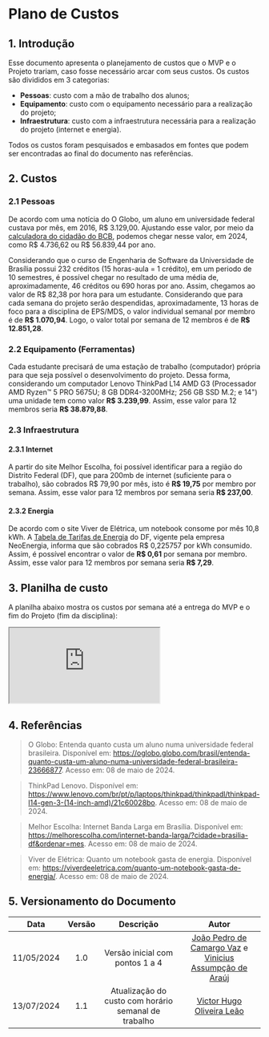 # Plano de Custos

## 1. Introdução

Esse documento apresenta o planejamento de custos que o MVP e o Projeto trariam, caso fosse necessário arcar com seus custos. Os custos são divididos em 3 categorias:

- **Pessoas**: custo com a mão de trabalho dos alunos;
- **Equipamento**: custo com o equipamento necessário para a realização do projeto;
- **Infraestrutura**: custo com a infraestrutura necessária para a realização do projeto (internet e energia).

Todos os custos foram pesquisados e embasados em fontes que podem ser encontradas ao final do documento nas referências.

## 2. Custos

### 2.1 Pessoas

De acordo com uma notícia do O Globo, um aluno em universidade federal custava por mês, em 2016, R$ 3.129,00. Ajustando esse valor, por meio da [calculadora do cidadão do BCB](https://www3.bcb.gov.br/CALCIDADAO/publico/corrigirPorIndice.do?method=corrigirPorIndice), podemos chegar nesse valor, em 2024, como R$ 4.736,62 ou R$ 56.839,44 por ano.

Considerando que o curso de Engenharia de Software da Universidade de Brasília possui 232 créditos (15 horas-aula = 1 crédito), em um periodo de 10 semestres, é possível chegar no resultado de uma média de, aproximadamente, 46 créditos ou 690 horas por ano. Assim, chegamos ao valor de R$ 82,38 por hora para um estudante. Considerando que para cada semana do projeto serão despendidas, aproximadamente, 13 horas de foco para a disciplina de EPS/MDS, o valor individual semanal por membro é de **R$ 1.070,94**. Logo, o valor total por semana de 12 membros é de **R$ 12.851,28**.

### 2.2 Equipamento (Ferramentas)

Cada estudante precisará de uma estação de trabalho (computador) própria para que seja possível o desenvolvimento do projeto. Dessa forma, considerando um computador Lenovo ThinkPad L14 AMD G3 (Processador AMD Ryzen™ 5 PRO 5675U; 8 GB DDR4-3200MHz; 256 GB SSD M.2; e 14") uma unidade tem como valor **R$ 3.239,99**. Assim, esse valor para 12 membros seria **R$ 38.879,88**.

### 2.3 Infraestrutura

#### 2.3.1 Internet

A partir do site Melhor Escolha, foi possível identificar para a região do Distrito Federal (DF), que para 200mb de internet (suficiente para o trabalho), são cobrados R$ 79,90 por mês, isto é **R$ 19,75** por membro por semana. Assim, esse valor para 12 membros por semana seria **R$ 237,00**.

#### 2.3.2 Energia

De acordo com o site Viver de Elétrica, um notebook consome por mês 10,8 kWh. A [Tabela de Tarifas de Energia](file:///C:/Users/mixer/Downloads/02_NEOENERGIA%20BRAS%C3%8DLIA_TARIFAS%20DE%20ENERGIA%20EL%C3%89TRICA%20GRUPO%20B_OUTUBRO_2023_REH_N%C2%BA%203.276.pdf) do DF, vigente pela empresa NeoEnergia, informa que são cobrados R$ 0,225757 por kWh consumido. Assim, é possível encontrar o valor de **R$ 0,61** por semana por membro. Assim, esse valor para 12 membros por semana seria **R$ 7,29**.

## 3. Planilha de custo

A planilha abaixo mostra os custos por semana até a entrega do MVP e o fim do Projeto (fim da disciplina):

<iframe src="https://docs.google.com/spreadsheets/d/e/2PACX-1vTY-1CAjmcTKx-TbhulLux2ppxOEq68wddA59iQyZU1h2irXhVkaMHEMH1XX0e2rXVO-GHNtlFZ5nym/pubhtml?gid=0&amp;single=true&amp;widget=true&amp;headers=false"></iframe>

## 4. Referências

> O Globo: Entenda quanto custa um aluno numa universidade federal brasileira. Disponível em: https://oglobo.globo.com/brasil/entenda-quanto-custa-um-aluno-numa-universidade-federal-brasileira-23666877. Acesso em: 08 de maio de 2024.

> ThinkPad Lenovo. Disponível em: https://www.lenovo.com/br/pt/p/laptops/thinkpad/thinkpadl/thinkpad-l14-gen-3-(14-inch-amd)/21c60028bo. Acesso em: 08 de maio de 2024.

> Melhor Escolha: Internet Banda Larga em Brasília. Disponível em: https://melhorescolha.com/internet-banda-larga/?cidade=brasilia-df&ordenar=mes. Acesso em: 08 de maio de 2024.

> Viver de Elétrica: Quanto um notebook gasta de energia. Disponível em: https://viverdeeletrica.com/quanto-um-notebook-gasta-de-energia/. Acesso em: 08 de maio de 2024.

## 5. Versionamento do Documento

| Data | Versão | Descrição | Autor |
| :-----: | :-------------: | :---------------: | :-: |
| 11/05/2024 | 1.0 | Versão inicial com pontos 1 a 4 | [João Pedro de Camargo Vaz](github.com/JoaoPedro0803) e [Vinicius Assumpção de Araúj](github.com/viniman27) |
| 13/07/2024 | 1.1 | Atualização do custo com horário semanal de trabalho | [Victor Hugo Oliveira Leão](https://github.com/victorleaoo) |
